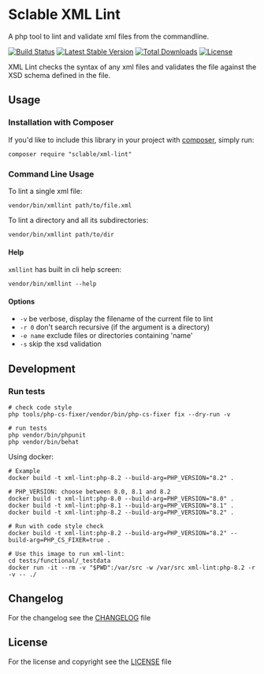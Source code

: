 Sclable XML Lint
================

A php tool to lint and validate xml files from the commandline.

[![Build Status](https://travis-ci.com/sclable/xml-lint.svg?branch=main)](https://travis-ci.com/sclable/xml-lint) [![Latest Stable Version](https://poser.pugx.org/sclable/xml-lint/v)](//packagist.org/packages/sclable/xml-lint) [![Total Downloads](https://poser.pugx.org/sclable/xml-lint/downloads)](//packagist.org/packages/sclable/xml-lint) [![License](https://poser.pugx.org/sclable/xml-lint/license)](//packagist.org/packages/sclable/xml-lint)

XML Lint checks the syntax of any xml files and validates the file against the XSD schema defined in the file.

Usage
-----

### Installation with Composer

If you'd like to include this library in your project with [composer](https://getcomposer.org/), simply run:

    composer require "sclable/xml-lint"

### Command Line Usage

To lint a single xml file:

    vendor/bin/xmllint path/to/file.xml

To lint a directory and all its subdirectories:

    vendor/bin/xmllint path/to/dir
    
#### Help

`xmllint` has built in cli help screen:

    vendor/bin/xmllint --help

#### Options

* `-v` be verbose, display the filename of the current file to lint
* `-r 0` don't search recursive (if the argument is a directory)
* `-e name` exclude files or directories containing 'name'
* `-s` skip the xsd validation


Development
-----------

### Run tests

```shell
# check code style
php tools/php-cs-fixer/vendor/bin/php-cs-fixer fix --dry-run -v

# run tests
php vendor/bin/phpunit
php vendor/bin/behat
```

Using docker:

```shell
# Example
docker build -t xml-lint:php-8.2 --build-arg=PHP_VERSION="8.2" .

# PHP_VERSION: choose between 8.0, 8.1 and 8.2
docker build -t xml-lint:php-8.0 --build-arg=PHP_VERSION="8.0" .
docker build -t xml-lint:php-8.1 --build-arg=PHP_VERSION="8.1" .
docker build -t xml-lint:php-8.2 --build-arg=PHP_VERSION="8.2" .

# Run with code style check
docker build -t xml-lint:php-8.2 --build-arg=PHP_VERSION="8.2" --build-arg=PHP_CS_FIXER=true .

# Use this image to run xml-lint:
cd tests/functional/_testdata
docker run -it --rm -v "$PWD":/var/src -w /var/src xml-lint:php-8.2 -r -v -- ./
```


Changelog
---------

For the changelog see the [CHANGELOG](CHANGELOG) file

License
-------

For the license and copyright see the [LICENSE](LICENSE) file

